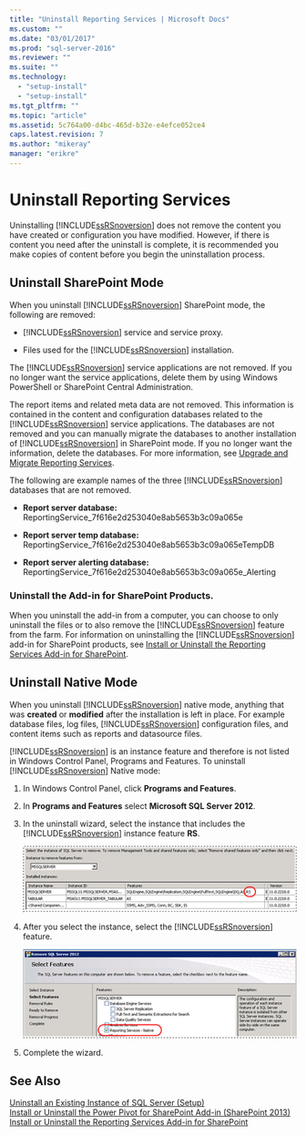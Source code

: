 ```yaml
---
title: "Uninstall Reporting Services | Microsoft Docs"
ms.custom: ""
ms.date: "03/01/2017"
ms.prod: "sql-server-2016"
ms.reviewer: ""
ms.suite: ""
ms.technology: 
  - "setup-install"
  - "setup-install"
ms.tgt_pltfrm: ""
ms.topic: "article"
ms.assetid: 5c764a00-d4bc-465d-b32e-e4efce052ce4
caps.latest.revision: 7
ms.author: "mikeray"
manager: "erikre"
---
```

# Uninstall Reporting Services
  Uninstalling [!INCLUDE[ssRSnoversion](../../advanced-analytics/r-services/includes/ssrsnoversion-md.md)] does not remove the content you have created or configuration you have modified. However, if there is content you need after the uninstall is complete, it is recommended you make copies of content before you begin the uninstallation process.  
  
## Uninstall SharePoint Mode  
 When you uninstall [!INCLUDE[ssRSnoversion](../../advanced-analytics/r-services/includes/ssrsnoversion-md.md)] SharePoint mode, the following are removed:  
  
-   [!INCLUDE[ssRSnoversion](../../advanced-analytics/r-services/includes/ssrsnoversion-md.md)] service and service proxy.  
  
-   Files used for the [!INCLUDE[ssRSnoversion](../../advanced-analytics/r-services/includes/ssrsnoversion-md.md)] installation.  
  
 The [!INCLUDE[ssRSnoversion](../../advanced-analytics/r-services/includes/ssrsnoversion-md.md)] service applications are not removed. If you no longer want the service applications, delete them by using Windows PowerShell or SharePoint Central Administration.  
  
 The report items and related meta data are not removed. This information is contained in the content and configuration databases related to the [!INCLUDE[ssRSnoversion](../../advanced-analytics/r-services/includes/ssrsnoversion-md.md)] service applications. The databases are not removed and you can manually migrate the databases to another installation of [!INCLUDE[ssRSnoversion](../../advanced-analytics/r-services/includes/ssrsnoversion-md.md)] in SharePoint mode. If you no longer want the information, delete the databases. For more information, see [Upgrade and Migrate Reporting Services](../../reporting-services/install/windows/upgrade-and-migrate-reporting-services.md).  
  
 The following are example names of the three [!INCLUDE[ssRSnoversion](../../advanced-analytics/r-services/includes/ssrsnoversion-md.md)] databases that are not removed.  
  
-   **Report server database:** ReportingService_7f616e2d253040e8ab5653b3c09a065e  
  
-   **Report server temp database:** ReportingService_7f616e2d253040e8ab5653b3c09a065eTempDB  
  
-   **Report server alerting database:** ReportingService_7f616e2d253040e8ab5653b3c09a065e_Alerting  
  
### Uninstall the Add-in for SharePoint Products.  
 When you uninstall the add-in from a computer, you can choose to only uninstall the files or to also remove the [!INCLUDE[ssRSnoversion](../../advanced-analytics/r-services/includes/ssrsnoversion-md.md)] feature from the farm. For information on uninstalling the [!INCLUDE[ssRSnoversion](../../advanced-analytics/r-services/includes/ssrsnoversion-md.md)] add-in for SharePoint products, see [Install or Uninstall the Reporting Services Add-in for SharePoint](../../reporting-services/install/windows/install-or-uninstall-the-reporting-services-add-in-for-sharepoint.md).  
  
## Uninstall Native Mode  
 When you uninstall [!INCLUDE[ssRSnoversion](../../advanced-analytics/r-services/includes/ssrsnoversion-md.md)] native mode, anything that was **created** or **modified** after the installation is left in place. For example database files, log files, [!INCLUDE[ssRSnoversion](../../advanced-analytics/r-services/includes/ssrsnoversion-md.md)] configuration files, and content items such as reports and datasource files.  
  
 [!INCLUDE[ssRSnoversion](../../advanced-analytics/r-services/includes/ssrsnoversion-md.md)] is an instance feature and therefore is not listed in Windows Control Panel, Programs and Features. To uninstall [!INCLUDE[ssRSnoversion](../../advanced-analytics/r-services/includes/ssrsnoversion-md.md)] Native mode:  
  
1.  In Windows Control Panel, click **Programs and Features**.  
  
2.  In **Programs and Features** select **Microsoft SQL Server 2012**.  
  
3.  In the uninstall wizard, select the instance that includes the [!INCLUDE[ssRSnoversion](../../advanced-analytics/r-services/includes/ssrsnoversion-md.md)] instance feature **RS**.  
  
     ![rs_nativemode_uninstall_selectinstance](../../sql-server/install/media/rs-nativemode-uninstall-selectinstance.gif "rs_nativemode_uninstall_selectinstance")  
  
4.  After you select the instance, select the [!INCLUDE[ssRSnoversion](../../advanced-analytics/r-services/includes/ssrsnoversion-md.md)] feature.  
  
     ![rs_nativemode_uninstall_selectfeatures](../../sql-server/install/media/rs-nativemode-uninstall-selectfeatures.gif "rs_nativemode_uninstall_selectfeatures")  
  
5.  Complete the wizard.  
  
## See Also  
 [Uninstall an Existing Instance of SQL Server &#40;Setup&#41;](../../sql-server/install/uninstall-an-existing-instance-of-sql-server-setup.md)   
 [Install or Uninstall the Power Pivot for SharePoint Add-in &#40;SharePoint 2013&#41;](../../analysis-services/instances/install/windows/install-or-uninstall-the-power-pivot-for-sharepoint-add-in-sharepoint-2013.md)   
 [Install or Uninstall the Reporting Services Add-in for SharePoint](../../reporting-services/install/windows/install-or-uninstall-the-reporting-services-add-in-for-sharepoint.md)  
  
  